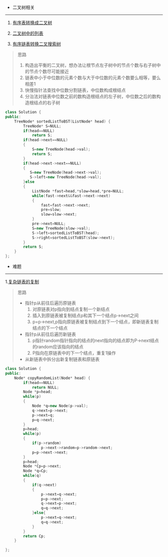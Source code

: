 * 二叉树相关
***  
1. [有序表转换成二叉树](https://leetcode-cn.com/problems/convert-sorted-list-to-binary-search-tree/)  

2. [二叉树中的列表](https://leetcode-cn.com/problems/linked-list-in-binary-tree/) 

3. [有序链表转换二叉搜索树](https://leetcode-cn.com/problems/convert-sorted-list-to-binary-search-tree/)  
> 思路
>1. 构造出平衡的二叉树，想办法让根节点左子树中的节点个数与右子树中的节点个数尽可能接近
>2. 链表中小于中位数的元素个数与大于中位数的元素个数要么相等，要么相差1 
>3. 快慢指针法查找中位数分割链表，中位数构成根结点
>4. 分治法对链表中位数之前的数构造根结点的左子树，中位数之后的数构造根结点的右子树

```C++
class Solution {
public:
    TreeNode* sortedListToBST(ListNode* head) {
        TreeNode* S=NULL;
        if(head==NULL)
            return S;
        if(head->next==NULL)
        {
            S=new TreeNode(head->val);
            return S;
        }
        if(head->next->next==NULL)
        {
           S=new TreeNode(head->next->val);
           S->left=new TreeNode(head->val);
        }else
        {
            ListNode *fast=head,*slow=head,*pre=NULL;
            while(fast->next&&fast->next->next)
            {
                fast=fast->next->next;
                pre=slow;
                slow=slow->next;
            }
            pre->next=NULL;
            S=new TreeNode(slow->val);
            S->left=sortedListToBST(head);
            S->right=sortedListToBST(slow->next);
        }
        return S;
    }
};
```

* 难题
***
1.[复杂链表的复制](https://leetcode-cn.com/problems/fu-za-lian-biao-de-fu-zhi-lcof/)  
> 思路
> * 指针p从前往后遍历原链表  
>   1. 对原链表对p指向到结点复制一个新结点
>   2. 插入到原链表被复制结点p和其下一个结点p->next之间
>   3. p=p->next,p指向原链表被复制结点到下一个结点，即新链表复制结点的下一个结点
> * 指针p从前往后遍历新链表  
>   1. p指针random指针指向的结点的next指向的结点即为P->next结点的random应该指向的结点
>   2. P指向在原链表中的下一个结点，重复1操作  
> * 从新链表中拆分出新复制链表和原链表  
```C++
class Solution {
public:
    Node* copyRandomList(Node* head) {
        if(head==NULL)
            return NULL;
        Node *p=head;
        while(p)
        {
            Node *q=new Node(p->val);
            q->next=p->next;
            p->next=q;
            p=q->next;
        }
        p=head;
        while(p)
        {   
            if(p->random)
                p->next->random=p->random->next;
            p=p->next->next;
        }
        p=head;
        Node *Cp=p->next;
        Node *q=Cp;
        while(q)
        {
            if(q->next)
            {
                p->next=q->next;
                p=p->next;
                q->next=p->next;
                q=q->next;
            }else{
                p->next=q->next;
                q=q->next;
            }  
        }
        return Cp;
    }
    
};
```